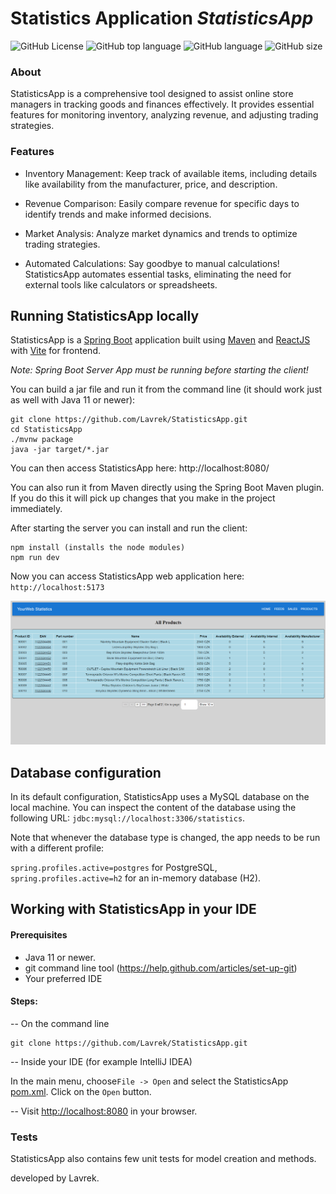 # Statistics Application _StatisticsApp_

<img alt="GitHub License" src="https://img.shields.io/badge/License-MIT-green?style=for-the-badge">
<img alt="GitHub top language" src="https://img.shields.io/github/languages/top/Lavrek/StatisticsApp?style=for-the-badge">
<img alt="GitHub language" src="https://img.shields.io/badge/JavaScript-38.5%25-886FBF?style=for-the-badge">
<img alt="GitHub size" src="https://img.shields.io/badge/Repository%20Size-293%20KB-blue?style=for-the-badge">

### About

StatisticsApp is a comprehensive tool designed to assist online store managers in tracking goods and finances
effectively. It provides essential features for monitoring inventory, analyzing revenue, and adjusting trading
strategies.

### Features

* Inventory Management: Keep track of available items, including details like availability from the manufacturer, price,
  and description.

* Revenue Comparison: Easily compare revenue for specific days to identify trends and make informed decisions.

* Market Analysis: Analyze market dynamics and trends to optimize trading strategies.

* Automated Calculations: Say goodbye to manual calculations! StatisticsApp automates essential tasks, eliminating the
  need for external tools like calculators or spreadsheets.

## Running StatisticsApp locally

StatisticsApp is a [Spring Boot](https://spring.io/guides/gs/spring-boot) application built
using [Maven](https://spring.io/guides/gs/maven/) and [ReactJS](https://legacy.reactjs.org/docs/getting-started.html) with [Vite](https://vitejs.dev/guide/) for frontend. 

_Note: Spring Boot Server App must be running before starting the client!_

You can build a jar file and run it from the command line (it should
work just as well with Java 11 or newer):


```
git clone https://github.com/Lavrek/StatisticsApp.git
cd StatisticsApp
./mvnw package
java -jar target/*.jar
```

You can then access StatisticsApp here: http://localhost:8080/

You can also run it from Maven directly using the Spring Boot Maven plugin. If you do this it will pick up changes that
you make in the project immediately.


After starting the server you can install and run the client:
```
npm install (installs the node modules)
npm run dev
```
Now you can access StatisticsApp web application here: `http://localhost:5173`

![StatisticsApp](stat.png)


## Database configuration

In its default configuration, StatisticsApp uses a MySQL database on the local machine. You can inspect the content of
the database using the following URL: `jdbc:mysql://localhost:3306/statistics`.

Note that whenever the database type is changed, the app needs to be run with a different profile:

`spring.profiles.active=postgres` for PostgreSQL,
`spring.profiles.active=h2` for an in-memory database (H2).

## Working with StatisticsApp in your IDE

#### Prerequisites

* Java 11 or newer.
* git command line tool (https://help.github.com/articles/set-up-git)
* Your preferred IDE

#### Steps:

-- On the command line

```
git clone https://github.com/Lavrek/StatisticsApp.git
```

-- Inside your IDE (for example IntelliJ IDEA)

In the main menu, choose`File -> Open` and select the StatisticsApp [pom.xml](pom.xml). Click on the `Open` button.

-- Visit [http://localhost:8080](http://localhost:8080 "StatisticsApp home") in your browser.

### Tests

StatisticsApp also contains few unit tests for model creation and methods.

developed by Lavrek.
